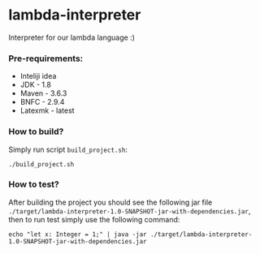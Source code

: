 # lambda-interpreter
Interpreter for our lambda language :)

### Pre-requirements: 
* Inteliji idea
* JDK - 1.8
* Maven - 3.6.3
* BNFC - 2.9.4
* Latexmk - latest

### How to build?
Simply run script `build_project.sh`:
```
./build_project.sh
```

### How to test?
After building the project you should see the following jar file `./target/lambda-interpreter-1.0-SNAPSHOT-jar-with-dependencies.jar`,
then to run test simply use the following command:
```
echo "let x: Integer = 1;" | java -jar ./target/lambda-interpreter-1.0-SNAPSHOT-jar-with-dependencies.jar
```